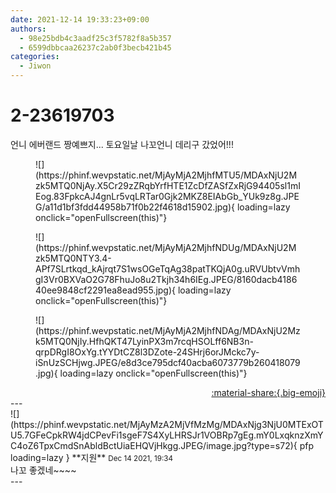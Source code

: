 ```yaml
---
date: 2021-12-14 19:33:23+09:00
authors:
  - 98e25bdb4c3aadf25c3f5782f8a5b357
  - 6599dbbcaa26237c2ab0f3becb421b45
categories:
  - Jiwon
---
```


# 2-23619703

<div class="post-container" markdown="1">
<div class="content-container md-sidebar__scrollwrap" markdown="1">

언니 에버랜드 짱예쁘지... 토요일날 나꼬언니 데리구 갔었어!!!
<figure markdown="1">
![](https://phinf.wevpstatic.net/MjAyMjA2MjhfMTU5/MDAxNjU2Mzk5MTQ0NjAy.X5Cr29zZRqbYrfHTE1ZcDfZASfZxRjG94405sl1mIEog.83FpkcAJ4gnLr5vqLRTar0Gjk2MKZ8EIAbGb_YUk9z8g.JPEG/a11d1bf3fdd44958b71f0b22f4618d15902.jpg){ loading=lazy onclick="openFullscreen(this)"}
</figure>

<figure markdown="1">
![](https://phinf.wevpstatic.net/MjAyMjA2MjhfNDUg/MDAxNjU2Mzk5MTQ0NTY3.4-APf7SLrtkqd_kAjrqt7S1wsOGeTqAg38patTKQjA0g.uRVUbtvVmhgI3Vr0BXVaO2G78FhuJo8u2Tkjh34h6IEg.JPEG/8160dacb418640ee9848cf2291ea8ead955.jpg){ loading=lazy onclick="openFullscreen(this)"}
</figure>

<figure markdown="1">
![](https://phinf.wevpstatic.net/MjAyMjA2MjhfNDAg/MDAxNjU2Mzk5MTQ0NjIy.HfhQKT47LyinPX3m7rcqHSOLff6NB3n-qrpDRgI8OxYg.tYYDtCZ8l3DZote-24SHrj6orJMckc7y-iSnUzSCHjwg.JPEG/e8d3ce795dcf40acba6073779b260418079.jpg){ loading=lazy onclick="openFullscreen(this)"}
</figure>


</div>
</div>

<div style="text-align: right;" markdown="1">
<a href="https://weverse.io/fromis9/fanpost/2-23619703" style="text-align: right;">:material-share:{.big-emoji}</a>
</div>
---

<div class="comments-container md-sidebar__scrollwrap" markdown="1">
<div class="comment" markdown="1">
<div class='id-container' markdown="1">
![](https://phinf.wevpstatic.net/MjAyMzA2MjVfMzMg/MDAxNjg3NjU0MTExOTU5.7GFeCpkRW4jdCPevFi1sgeF7S4XyLHRSJr1VOBRp7gEg.mY0LxqknzXmYC4oZ6TpxCmdSnAbldBctUiaEHQVjHkgg.JPEG/image.jpg?type=s72){ pfp loading=lazy }
**<span class="artist">지원</span>** <small>Dec 14 2021, 19:34</small><br>
</div>
<div class='comment-body' markdown="1">
나꼬 좋겠네~~~~
</div>
</div>
</div>
---
